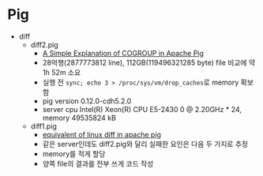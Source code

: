 Pig
===
* diff
  * diff2.pig
    * [A Simple Explanation of COGROUP in Apache Pig](http://joshualande.com/cogroup-in-pig/)
    * 28억행(2877773812 line), 112GB(119496321285 byte) file 비교에 약 1h 52m 소요
    * 실행 전 `sync; echo 3 > /proc/sys/vm/drop_caches`로 memory 확보함
    * pig version 0.12.0-cdh5.2.0
    * server cpu Intel(R) Xeon(R) CPU E5-2430 0 @ 2.20GHz * 24, memory 49535824 kB
  * diff1.pig
    * [equivalent of linux diff in apache pig](http://stackoverflow.com/questions/5907950/equivalent-of-linux-diff-in-apache-pig)
    * 같은 server인데도 diff2.pig와 달리 실패한 요인은 다음 두 가지로 추정
    * memory를 적게 할당
    * 양쪽 file의 결과를 전부 쓰게 코드 작성
